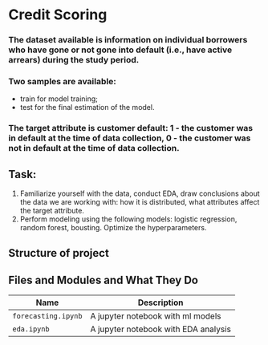 # Credit Scoring
### The dataset available is information on individual borrowers who have gone or not gone into default (i.e., have active arrears) during the study period.

### Two samples are available:
- train for model training;
 - test for the final estimation of the model.

### The target attribute is customer default: 1 - the customer was in default at the time of data collection, 0 - the customer was not in default at the time of data collection.

## Task:

1. Familiarize yourself with the data, conduct EDA, draw conclusions about the data we are working with: how it is distributed, what attributes affect the target attribute.
2. Perform modeling using the following models: logistic regression, random forest, bousting.  Optimize the hyperparameters.



## Structure of project
## Files and Modules and What They Do

| Name                | Description                          |
|---------------------|--------------------------------------|
| `forecasting.ipynb` | A jupyter notebook with ml models    |
| `eda.ipynb`         | A jupyter notebook with EDA analysis |


